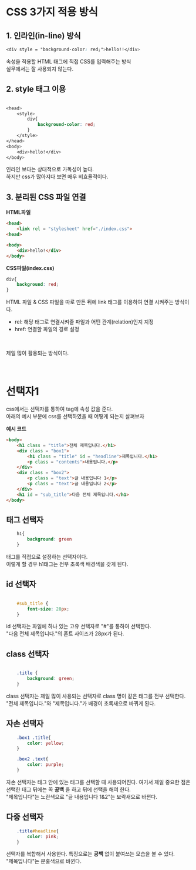 # CSS 3가지 적용 방식

## 1. 인라인(in-line) 방식

```css
<div style = "background-color: red;">hello!!</div>
```

속성을 적용할 HTML 태그에 직접 CSS를 입력해주는 방식  
실무에서는 잘 사용되지 않는다.

## 2. style 태그  이용

```css

<head>
    <style>
        div{
            background-color: red;
        }
    </style>
</head>
<body>
    <div>hello!</div>
</body>

```

인라인 보다는 상대적으로 가독성이 높다.  
하지만 css가 많아지다 보면 매우 비효율적이다.

## 3. 분리된 CSS 파일 연결<br>

__HTML파일__  

```HTML
<head>
    <link rel = "stylesheet" href="./index.css">
<head>

<body>
    <div>hello!</div>
</body>
```

__CSS파일(index.css)__
```css
div{
    background: red;
}
```

HTML 파일 & CSS 파일을 따로 만든 뒤에 link 태그를 이용하여 연결 시켜주는 방식이다.<br>

+ rel: 해당 태그로 연결시켜줄 파일과 어떤 관계(relation)인지 지정
+ href: 연결할 파일의 경로 설정
<br>

제일 많이 활용되는 방식이다.<br>
<br>
<br>

# 선택자1

css에서는 선택자를 통하여 tag에 속성 값을 준다.<br>
아래의 예시 부분에 css를 선택하였을 때 어떻게 되는지 살펴보자<br>

__예시 코드__
```html
<body>
    <h1 class = "title">전체 제목입니다.</h1>
    <div class = "box1">
        <h1 class = "title" id = "headline">제목입니다.</h1>
        <p class = "contents">내용입니다.</p>
    </div>
    <div class = "box2">
        <p class = "text">글 내용입니다 1</p>
        <p class = "text">글 내용입니다 2</p>
    </div>
    <h1 id = "sub_title">다음 전체 제목입니다.</h1>
</body>
```

## 태그 선택자

```css
    h1{
        background: green
    }
```

태그를 직접으로 설정하는 선택자이다.  
이렇게 할 경우 h1태그는 전부 초록색 배경색을 갖게 된다.  

## id 선택자

```css

    #sub_title {
        font-size: 28px;
    }

```

id 선택자는 파일에 하나 있는 고유 선택자로 "#"를 통하여 선택한다.  
"다음 전체 제목입니다."의 폰트 사이즈가 28px가 된다.

## class 선택자

```css

    .title {
        background: green;
    }

```

class 선택자는 제일 많이 사용되는 선택자로 class 명이 같은 태그를 전부 선택한다.  
"전체 제목입니다."와 "제목입니다."가 배경이 초록새으로 바뀌게 된다.

## 자손 선택자

```css
    .box1 .title{
        color: yellow;
    }

    .box2 .text{
        color: purple;
    }
```

자손 선택자는 태그 안에 있는 태그를 선택할 때 사용되어진다. 여기서 제일 중요한 점은 선택한 태그 뒤에는 꼭 __공백__ 을 하고 뒤에 선택을 해여 한다.  
"제목입니다"는 노란색으로 "글 내용입니다 1&2"는 보락새으로 바뀐다.

## 다중 선택자
```css
    .title#headline{
        color: pink;
    }
```

선택자를 복합해서 사용한다. 특징으로는 __공백__ 없이 붙여쓰는 모습을 볼 수 있다.  
"제목입니다"는 분홍색으로 바뀐다.